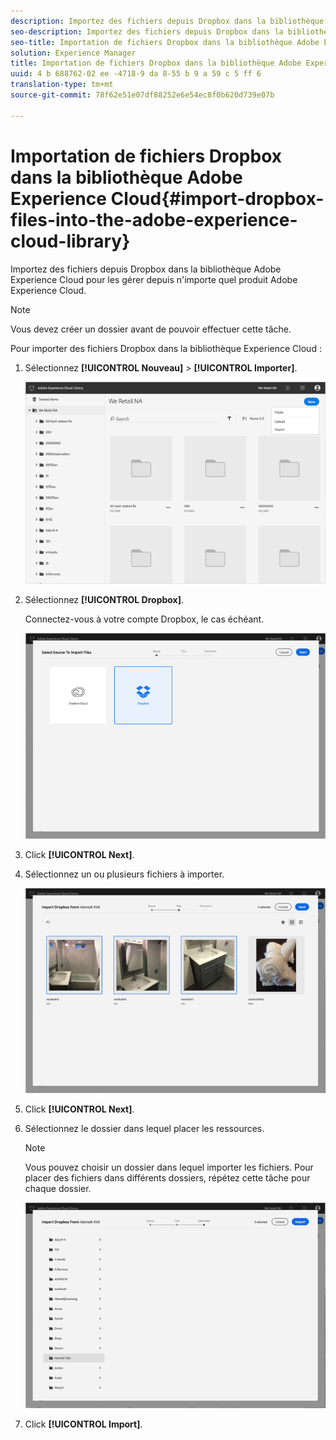 ```yaml
---
description: Importez des fichiers depuis Dropbox dans la bibliothèque Adobe Experience Cloud pour les gérer depuis n'importe quel produit Adobe Experience Cloud.
seo-description: Importez des fichiers depuis Dropbox dans la bibliothèque Adobe Experience Cloud pour les gérer depuis n'importe quel produit Adobe Experience Cloud.
seo-title: Importation de fichiers Dropbox dans la bibliothèque Adobe Experience Cloud
solution: Experience Manager
title: Importation de fichiers Dropbox dans la bibliothèque Adobe Experience Cloud
uuid: 4 b 688762-02 ee -4718-9 da 8-55 b 9 a 59 c 5 ff 6
translation-type: tm+mt
source-git-commit: 78f62e51e07df88252e6e54ec8f0b620d739e07b

---
```



# Importation de fichiers Dropbox dans la bibliothèque Adobe Experience Cloud{#import-dropbox-files-into-the-adobe-experience-cloud-library}

Importez des fichiers depuis Dropbox dans la bibliothèque Adobe Experience Cloud pour les gérer depuis n'importe quel produit Adobe Experience Cloud.

>[!NOTE]
>
>Vous devez créer un dossier avant de pouvoir effectuer cette tâche.

Pour importer des fichiers Dropbox dans la bibliothèque Experience Cloud :

1. Sélectionnez **[!UICONTROL Nouveau]** &gt; **[!UICONTROL Importer]**.

   ![](assets/library_new_folder_upload.png)

1. Sélectionnez **[!UICONTROL Dropbox]**.

   Connectez-vous à votre compte Dropbox, le cas échéant.

   ![](assets/library_import_db.png)

1. Click **[!UICONTROL Next]**.
1. Sélectionnez un ou plusieurs fichiers à importer.

   ![](assets/library_import_db_files_selected.png)

1. Click **[!UICONTROL Next]**.
1. Sélectionnez le dossier dans lequel placer les ressources.

   >[!NOTE]
   >
   >Vous pouvez choisir un dossier dans lequel importer les fichiers. Pour placer des fichiers dans différents dossiers, répétez cette tâche pour chaque dossier.

   ![](assets/library_import_db_folder_select.png)

1. Click **[!UICONTROL Import]**.


